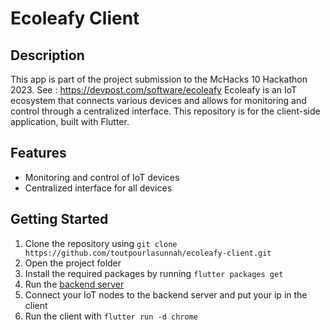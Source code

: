 # Ecoleafy Client

## Description
This app is part of the project submission to the McHacks 10 Hackathon 2023. See : https://devpost.com/software/ecoleafy
Ecoleafy is an IoT ecosystem that connects various devices and allows for monitoring and control through a centralized interface. This repository is for the client-side application, built with Flutter.

## Features

- Monitoring and control of IoT devices
- Centralized interface for all devices

## Getting Started

1. Clone the repository using `git clone https://github.com/toutpourlasunnah/ecoleafy-client.git`
2. Open the project folder
3. Install the required packages by running `flutter packages get`
4. Run the [backend server](https://github.com/toutpourlasunnah/ecoleafy-hubserver)
5. Connect your IoT nodes to the backend server and put your ip in the client
6. Run the client with `flutter run -d chrome`
